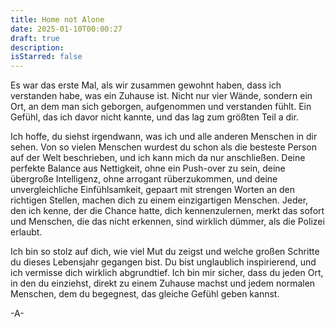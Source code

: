 ```yaml
---
title: Home not Alone
date: 2025-01-10T00:00:27
draft: true
description: 
isStarred: false
---
```

Es war das erste Mal, als wir zusammen gewohnt haben, dass ich verstanden habe, was ein Zuhause ist. Nicht nur vier Wände, sondern ein Ort, an dem man sich geborgen, aufgenommen und verstanden fühlt. Ein Gefühl, das ich davor nicht kannte, und das lag zum größten Teil a dir.

Ich hoffe, du siehst irgendwann, was ich und alle anderen Menschen in dir sehen. Von so vielen Menschen wurdest du schon als die besteste Person auf der Welt beschrieben, und ich kann mich da nur anschließen. Deine perfekte Balance aus Nettigkeit, ohne ein Push-over zu sein, deine übergroße Intelligenz, ohne arrogant rüberzukommen, und deine unvergleichliche Einfühlsamkeit, gepaart mit strengen Worten an den richtigen Stellen, machen dich zu einem einzigartigen Menschen. Jeder, den ich kenne, der die Chance hatte, dich kennenzulernen, merkt das sofort und Menschen, die das nicht erkennen, sind wirklich dümmer, als die Polizei erlaubt.

Ich bin so stolz auf dich, wie viel Mut du zeigst und welche großen Schritte du dieses Lebensjahr gegangen bist. Du bist unglaublich inspirierend, und ich vermisse dich wirklich abgrundtief. Ich bin mir sicher, dass du jeden Ort, in den du einziehst, direkt zu einem Zuhause machst und jedem normalen Menschen, dem du begegnest, das gleiche Gefühl geben kannst.

-A-